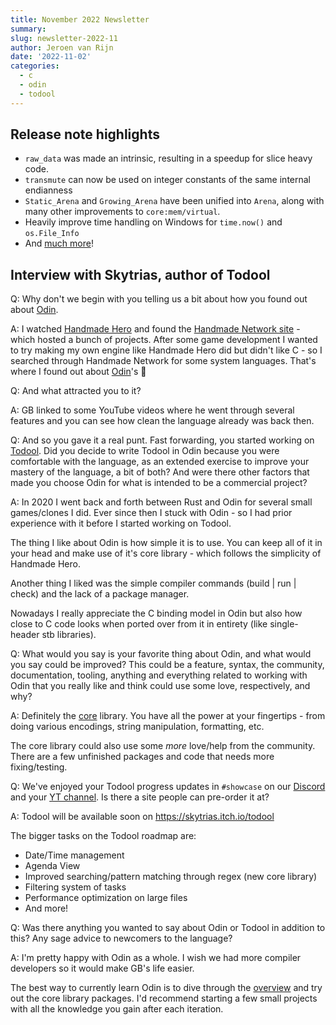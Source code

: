 ```yaml
---
title: November 2022 Newsletter
summary: 
slug: newsletter-2022-11
author: Jeroen van Rijn
date: '2022-11-02'
categories:
  - c
  - odin
  - todool
---
```


## Release note highlights
* `raw_data` was made an intrinsic, resulting in a speedup for slice heavy code.
* `transmute` can now be used on integer constants of the same internal endianness
* `Static_Arena` and `Growing_Arena` have been unified into `Arena`, along with many other improvements to `core:mem/virtual`.
* Heavily improve time handling on Windows for `time.now()` and `os.File_Info`
* And [much more](https://github.com/odin-lang/Odin/releases/tag/dev-2022-11)!

## Interview with Skytrias, author of Todool

Q: Why don't we begin with you telling us a bit about how you found out about [Odin](https://odin-lang.org).

A: I watched [Handmade Hero](https://handmadehero.org) and found the [Handmade Network site](https://handmade.network) - which hosted a bunch of projects.
After some game development I wanted to try making my own engine like Handmade Hero did but didn't like C - so I searched through Handmade Network for some system languages. 
That's where I found out about [Odin](https://odin.handmade.network/)'s 🙂

Q: And what attracted you to it?

A: GB linked to some YouTube videos where he went through several features and you can see how clean the language already was back then.

Q: And so you gave it a real punt. Fast forwarding, you started working on [Todool](https://skytrias.itch.io/todool). Did you decide to write Todool in Odin because you were comfortable with the language, as an extended exercise to improve your mastery of the language, a bit of both? And were there other factors that made you choose Odin for what is intended to be a commercial project?

A: In 2020 I went back and forth between Rust and Odin for several small games/clones I did. Ever since then I stuck with Odin - so I had prior experience with it before I started working on Todool.

The thing I like about Odin is how simple it is to use. You can keep all of it in your head and make use of it's core library - which follows the simplicity of Handmade Hero.

Another thing I liked was the simple compiler commands (build | run | check) and the lack of a package manager.

Nowadays I really appreciate the C binding model in Odin but also how close to C code looks when ported over from it in entirety (like single-header stb libraries).

Q: What would you say is your favorite thing about Odin, and what would you say could be improved? This could be a feature, syntax, the community, documentation, tooling, anything and everything related to working with Odin that you really like and think could use some love, respectively, and why?

A: Definitely the [core](https://pkg.odin-lang.org/core/) library. You have all the power at your fingertips - from doing various encodings, string manipulation, formatting, etc. 

The core library could also use some *more* love/help from the community. There are a few unfinished packages and code that needs more fixing/testing.

Q: We've enjoyed your Todool progress updates in `#showcase` on our [Discord](https://discord.com/invite/sVBPHEv) and your [YT channel](https://www.youtube.com/c/Skytrias/videos). Is there a site people can pre-order it at?

A: Todool will be available soon on https://skytrias.itch.io/todool

The bigger tasks on the Todool roadmap are: 
* Date/Time management
* Agenda View
* Improved searching/pattern matching through regex (new core library)
* Filtering system of tasks
* Performance optimization on large files
* And more!

Q: Was there anything you wanted to say about Odin or Todool in addition to this? Any sage advice to newcomers to the language?

A: I'm pretty happy with Odin as a whole. I wish we had more compiler developers so it would make GB's life easier. 

The best way to currently learn Odin is to dive through the [overview](https://odin-lang.org/docs/overview) and try out the core library packages. I'd recommend starting a few small projects with all the knowledge you gain after each iteration.